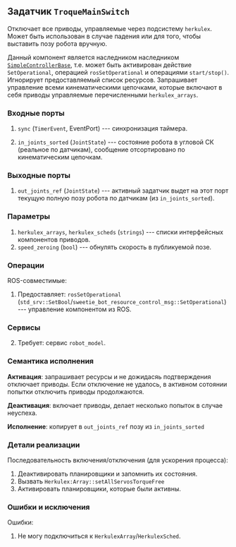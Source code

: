 Задатчик `TroqueMainSwitch`
----------------------------------------------------------------

Отключает все приводы, управляемые через подсистему `herkulex`.
Может быть использован в случае падения или для того, чтобы выставить позу робота вручную.

Данный компонент является наследником наследником [`SimpleControllerBase`](components-gait), т.е. может быть активирован 
действие `SetOperational`, операцией `rosSetOperational` и операциями `start/stop()`. Игнорирует предоставляемый список ресурсов.
Запрашивает управление всеми кинематическими цепочками, которые включают в себя приводы управляемые перечисленными `herkulex_arrays`.

### Входные порты


1. `sync` (`TimerEvent`, EventPort) --- синхронизация таймера.

1. `in_joints_sorted` (`JointState`) --- состояние робота в угловой СК (реальное по датчикам), сообщение отсортировано по кинематическим цепочкам.


### Выходные порты

1. `out_joints_ref` (`JointState`) --- активный задатчик выдет на этот порт текущую полную позу робота по датчикам (из `in_joints_sorted`).

### Параметры

1. `herkulex_arrays`, `herkulex_scheds` (`strings`) --- списки интерфейсных компонентов приводов.
1. `speed_zeroing` (`bool`) --- обнулять скорость в публикуемой позе.


### Операции

ROS-совместимые:
1. Предоставляет: `rosSetOperational` (`std_srv::SetBool`/`sweetie_bot_resource_control_msg::SetOperational`) --- управление компонентом из ROS. 

### Сервисы 

2. Требует: сервис `robot_model`.

### Семантика исполнения

**Активация**: запрашивает ресурсы и не дожидасяь подтверждения отключает приводы. 
    Если отключение не удалось, в активном сотоянии попытки отключить приводы продолжаются.

**Деактивация**: включает приводы, делает несколько попыток в случае неуспеха.

**Исполнение**: копирует в `out_joints_ref` позу из `in_joints_sorted`


### Детали реализации

Последовательность включения/отключения (для ускорения процесса):
1. Деактивировать планировщики и запомнить их состояния. 
2. Вызвать `Herkulex:Array::setAllServosTorqueFree` 
3. Активировать планировщики, которые были активны.

### Ошибки и исключения

Ошибки:
1. Не могу подключиться к `HerkulexArray`/`HerkulexSched`.

